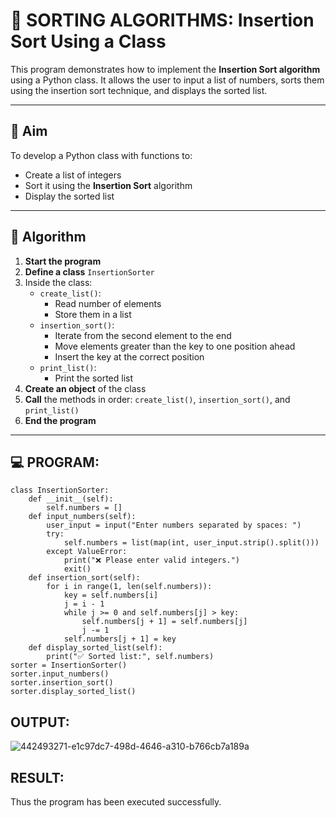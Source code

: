 # 🧮 SORTING ALGORITHMS: Insertion Sort Using a Class

This program demonstrates how to implement the **Insertion Sort algorithm** using a Python class. It allows the user to input a list of numbers, sorts them using the insertion sort technique, and displays the sorted list.

---

## 🎯 Aim

To develop a Python class with functions to:
- Create a list of integers
- Sort it using the **Insertion Sort** algorithm
- Display the sorted list

---

## 🧠 Algorithm

1. **Start the program**
2. **Define a class** `InsertionSorter`
3. Inside the class:
   - `create_list()`:
     - Read number of elements
     - Store them in a list
   - `insertion_sort()`:
     - Iterate from the second element to the end
     - Move elements greater than the key to one position ahead
     - Insert the key at the correct position
   - `print_list()`:
     - Print the sorted list
4. **Create an object** of the class
5. **Call** the methods in order: `create_list()`, `insertion_sort()`, and `print_list()`
6. **End the program**

---

## 💻 PROGRAM:
```
class InsertionSorter:
    def __init__(self):
        self.numbers = []
    def input_numbers(self):
        user_input = input("Enter numbers separated by spaces: ")
        try:
            self.numbers = list(map(int, user_input.strip().split()))
        except ValueError:
            print("❌ Please enter valid integers.")
            exit()
    def insertion_sort(self):
        for i in range(1, len(self.numbers)):
            key = self.numbers[i]
            j = i - 1
            while j >= 0 and self.numbers[j] > key:
                self.numbers[j + 1] = self.numbers[j]
                j -= 1
            self.numbers[j + 1] = key
    def display_sorted_list(self):
        print("✅ Sorted list:", self.numbers)
sorter = InsertionSorter()
sorter.input_numbers()
sorter.insertion_sort()
sorter.display_sorted_list()
```
## OUTPUT:
![442493271-e1c97dc7-498d-4646-a310-b766cb7a189a](https://github.com/user-attachments/assets/a1761dae-8799-4315-a3b2-45542ca7f13c)

## RESULT:
Thus the program has been executed successfully.
